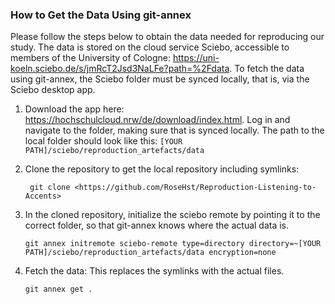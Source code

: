 ### How to Get the Data Using git-annex
Please follow the steps below to obtain the data needed for reproducing our study.
The data is stored on the cloud service Sciebo, accessible to members of the University of Cologne: https://uni-koeln.sciebo.de/s/jmRcT2Jsd3NaLFe?path=%2Fdata. To fetch the data using git-annex, the Sciebo folder must be synced locally, that is, via the Sciebo desktop app.

1. Download the app here: https://hochschulcloud.nrw/de/download/index.html. Log in and navigate to the folder, making sure that is synced locally. The path to the local folder should look like this: ```[YOUR PATH]/sciebo/reproduction_artefacts/data```

4. Clone the repository to get the local repository including symlinks:


   ``` git clone <https://github.com/RoseHst/Reproduction-Listening-to-Accents>```


5. In the cloned repository, initialize the sciebo remote by pointing it to the correct folder, so that git-annex knows where the actual data is.

   ``` git annex initremote sciebo-remote type=directory directory=~[YOUR PATH]/sciebo/reproduction_artefacts/data encryption=none ```

6. Fetch the data: This replaces the symlinks with the actual files.


   ```git annex get .```

